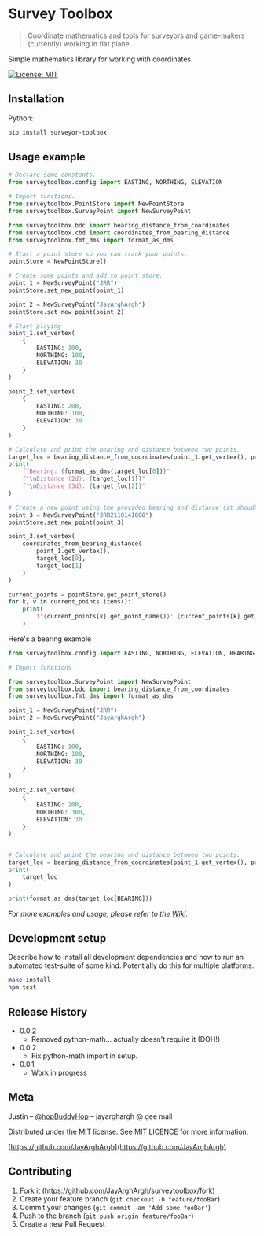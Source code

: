 # Survey Toolbox
> Coordinate mathematics and tools for surveyors and game-makers (currently) working in flat plane.

Simple mathematics library for working with coordinates.

[![License: MIT](https://img.shields.io/badge/License-MIT-yellow.svg)](https://opensource.org/licenses/MIT)
## Installation

Python:

```sh
pip install surveyor-toolbox
```

## Usage example

```python
# Declare some constants.
from surveytoolbox.config import EASTING, NORTHING, ELEVATION

# Import functions.
from surveytoolbox.PointStore import NewPointStore
from surveytoolbox.SurveyPoint import NewSurveyPoint

from surveytoolbox.bdc import bearing_distance_from_coordinates
from surveytoolbox.cbd import coordinates_from_bearing_distance
from surveytoolbox.fmt_dms import format_as_dms

# Start a point store so you can track your points.
pointStore = NewPointStore()

# Create some points and add to point store.
point_1 = NewSurveyPoint("JRR")
pointStore.set_new_point(point_1)

point_2 = NewSurveyPoint("JayArghArgh")
pointStore.set_new_point(point_2)

# Start playing
point_1.set_vertex(
    {
        EASTING: 100,
        NORTHING: 100,
        ELEVATION: 30
    }
)

point_2.set_vertex(
    {
        EASTING: 200,
        NORTHING: 100,
        ELEVATION: 30
    }
)

# Calculate and print the bearing and distance between two points.
target_loc = bearing_distance_from_coordinates(point_1.get_vertex(), point_2.get_vertex())
print(
    f"Bearing: {format_as_dms(target_loc[0])}"
    f"\nDistance (2d): {target_loc[1]}"
    f"\nDistance (3d): {target_loc[2]}"
)

# Create a new point using the provided bearing and distance (it shoudl duplicate point 2)
point_3 = NewSurveyPoint("JRR2110141000")
pointStore.set_new_point(point_3)

point_3.set_vertex(
    coordinates_from_bearing_distance(
        point_1.get_vertex(),
        target_loc[0],
        target_loc[1]
    )
)

current_points = pointStore.get_point_store()
for k, v in current_points.items():
    print(
        f"{current_points[k].get_point_name()}: {current_points[k].get_vertex()}"
    )

```
Here's a bearing example
```python
from surveytoolbox.config import EASTING, NORTHING, ELEVATION, BEARING

# Import functions

from surveytoolbox.SurveyPoint import NewSurveyPoint
from surveytoolbox.bdc import bearing_distance_from_coordinates
from surveytoolbox.fmt_dms import format_as_dms

point_1 = NewSurveyPoint("JRR")
point_2 = NewSurveyPoint("JayArghArgh")

point_1.set_vertex(
    {
        EASTING: 100,
        NORTHING: 100,
        ELEVATION: 30
    }
)

point_2.set_vertex(
    {
        EASTING: 200,
        NORTHING: 300,
        ELEVATION: 30
    }
)


# Calculate and print the bearing and distance between two points.
target_loc = bearing_distance_from_coordinates(point_1.get_vertex(), point_2.get_vertex())
print(
    target_loc
)

print(format_as_dms(target_loc[BEARING]))
```


_For more examples and usage, please refer to the [Wiki][wiki]._

## Development setup

Describe how to install all development dependencies and how to run an automated test-suite of some kind. Potentially do this for multiple platforms.

```sh
make install
npm test
```

## Release History
* 0.0.2
    * Removed python-math... actually doesn't require it (DOH!)
* 0.0.2
    * Fix python-math import in setup.
* 0.0.1
    * Work in progress

## Meta

Justin – [@hopBuddyHop](https://twitter.com/hopBuddyHop) – jayarghargh @ gee mail

Distributed under the MIT license. See [MIT LICENCE](LICENCE-URL) for more information.

[https://github.com/JayArghArgh](https://github.com/JayArghArgh)

## Contributing

1. Fork it (<https://github.com/JayArghArgh/surveytoolbox/fork>)
2. Create your feature branch (`git checkout -b feature/fooBar`)
3. Commit your changes (`git commit -am 'Add some fooBar'`)
4. Push to the branch (`git push origin feature/fooBar`)
5. Create a new Pull Request

<!-- Markdown link & img dfn's -->

[comment]: <> ([npm-image]: https://img.shields.io/npm/v/datadog-metrics.svg?style=flat-square)
[comment]: <> ([npm-url]: https://npmjs.org/package/datadog-metrics)
[comment]: <> ([npm-downloads]: https://img.shields.io/npm/dm/datadog-metrics.svg?style=flat-square)
[comment]: <> ([travis-image]: https://img.shields.io/travis/dbader/node-datadog-metrics/master.svg?style=flat-square)
[comment]: <> ([travis-url]: https://travis-ci.org/dbader/node-datadog-metrics)
[licence-url]: https://opensource.org/licenses/MIT
[wiki]: https://github.com/JayArghArgh/surveytoolbox/wiki
